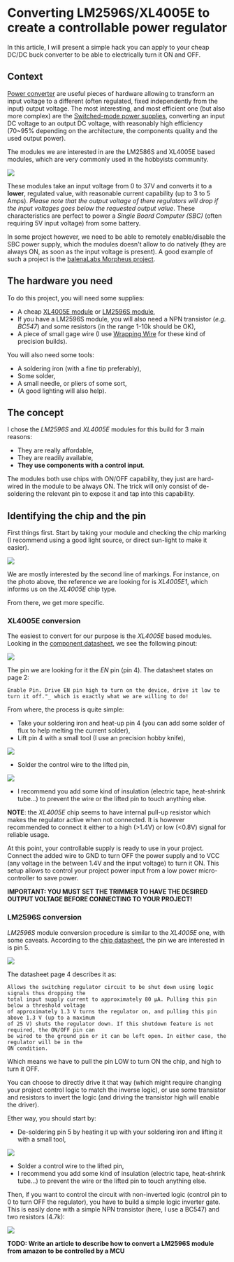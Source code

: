 # Converting LM2596S/XL4005E to create a controllable power regulator

In this article, I will present a simple hack you can apply to your cheap DC/DC buck converter to be able to electrically turn it ON and OFF.

## Context

[Power converter](https://en.wikipedia.org/wiki/Electric_power_conversion) are useful pieces of hardware allowing to transform an input voltage to a different (often regulated, fixed independently from the input) output voltage. The most interesting, and most efficient one (but also more complex) are the [Switched-mode power supplies](https://en.wikipedia.org/wiki/Switched-mode_power_supply), converting an input DC voltage to an output DC voltage, with reasonably high efficiency (70~95% depending on the architecture, the components quality and the used output power).

The modules we are interested in are the LM2586S and XL4005E based modules, which are very commonly used in the hobbyists community.

![](./images/XL4005Regularor.jpg)

These modules take an input voltage from 0 to 37V and converts it to a **lower**, regulated value, with reasonable current capability (up to 3 to 5 Amps). _Please note that the output voltage of there regulators will drop if the input voltages goes below the requested output value_. These characteristics are perfect to power a _Single Board Computer (SBC)_ (often requiring 5V input voltage) from some battery.

In some project however, we need to be able to remotely enable/disable the SBC power supply, which the modules doesn't allow to do natively (they are always ON, as soon as the input voltage is present). A good example of such a project is the [balenaLabs Morpheus project](https://github.com/wolvi-lataniere/morpheus-serial).

## The hardware you need

To do this project, you will need some supplies:
- A cheap [XL4005E module](https://www.amazon.fr/gp/product/B07VQ89RZG) or [LM2596S module](https://www.amazon.fr/dp/B09L5GBL91),
- If you have a LM2596S module, you will also need a NPN transistor (_e.g. BC547_) and some resistors (in the range 1-10k should be OK),
- A piece of small gage wire (I use [Wrapping Wire](https://www.amazon.fr/BlueXP-Isolants-Électronique-Dordinateur-Multicolor/dp/B07D3PWRVB) for these kind of precision builds).

You will also need some tools:
- A soldering iron (with a fine tip preferably),
- Some solder,
- A small needle, or pliers of some sort,
- (A good lighting will also help).

## The concept

I chose the _LM2596S_ and _XL4005E_ modules for this build for 3 main reasons:
- They are really affordable,
- They are readily available,
- **They use components with a control input**.

The modules both use chips with ON/OFF capability, they just are hard-wired in the module to be always ON. The trick will only consist of de-soldering the relevant pin to expose it and tap into this capability.

## Identifying the chip and the pin

First things first. Start by taking your module and checking the chip marking (I recommend using a good light source, or direct sun-light to make it easier).

![](./images/XL4005E-marking.jpg)

We are mostly interested by the second line of markings. For instance, on the photo above, the reference we are looking for is _XL4005E1_, which informs us on the _XL4005E_ chip type.

From there, we get more specific.

### XL4005E conversion

The easiest to convert for our purpose is the _XL4005E_ based modules. Looking in the [component datasheet](https://pdf1.alldatasheet.com/datasheet-pdf/view/763182/ETC2/XL4005E1.html), we see the following pinout:

![](./images/XL4005E-pinout.png)

The pin we are looking for it the _EN_ pin (pin 4). The datasheet states on page 2: 
```
Enable Pin. Drive EN pin high to turn on the device, drive it low to turn it off."_ which is exactly what we are willing to do!
```

From where, the process is quite simple:
- Take your soldering iron and heat-up pin 4 (you can add some solder of flux to help melting the current solder),
- Lift pin 4 with a small tool (I use an precision hobby knife),

![](./images/XL4005E-LiftThePin.jpg)

- Solder the control wire to the lifted pin,

![](./images/XL4005E-SolderTheWire.jpg)

- I recommend you add some kind of insulation (electric tape, heat-shrink tube...) to prevent the wire or the lifted pin to touch anything else.

**NOTE**: the _XL4005E_ chip seems to have internal pull-up resistor which makes the regulator active when not connected. It is however recommended to connect it either to a high (>1.4V) or low (<0.8V) signal for reliable usage.

At this point, your controllable supply is ready to use in your project. Connect the added wire to GND to turn OFF the power supply and to VCC (any voltage in the between 1.4V and the input voltage) to turn it ON. This setup allows to control your project power input from a low power micro-controller to save power.

**IMPORTANT: YOU MUST SET THE TRIMMER TO HAVE THE DESIRED OUTPUT VOLTAGE BEFORE CONNECTING TO YOUR PROJECT!**

### LM2596S conversion

_LM2596S_ module conversion procedure is similar to the _XL4005E_ one, with some caveats. According to the [chip datasheet](https://www.ti.com/lit/ds/symlink/lm2596.pdf), the pin we are interested in is pin 5.

![](./images/LM2596S-pinout.png)

The datasheet page 4 describes it as: 
```
Allows the switching regulator circuit to be shut down using logic signals thus dropping the
total input supply current to approximately 80 μA. Pulling this pin below a threshold voltage
of approximately 1.3 V turns the regulator on, and pulling this pin above 1.3 V (up to a maximum
of 25 V) shuts the regulator down. If this shutdown feature is not required, the ON/OFF pin can
be wired to the ground pin or it can be left open. In either case, the regulator will be in the
ON condition.
```

Which means we have to pull the pin LOW to turn ON the chip, and high to turn it OFF.

You can choose to directly drive it that way (which might require changing your project control logic to match the inverse logic), or use some transistor and resistors to invert the logic (and driving the transistor high will enable the driver).

Ether way, you should start by:
- De-soldering pin 5 by heating it up with your soldering iron and lifting it with a small tool,

![](./images/LM2596S-LiftThePin.jpg)

- Solder a control wire to the lifted pin,
- I recommend you add some kind of insulation (electric tape, heat-shrink tube...) to prevent the wire or the lifted pin to touch anything else.

Then, if you want to control the circuit with non-inverted logic (control pin to 0 to turn OFF the regulator), you have to build a simple logic inverter gate. This is easily done with a simple NPN transistor (here, I use a BC547) and two resistors (4.7k):

![](./images/NPN_Inverter_bb.png)

**TODO: Write an article to describe how to convert a LM2596S module from amazon to be controlled by a MCU**
